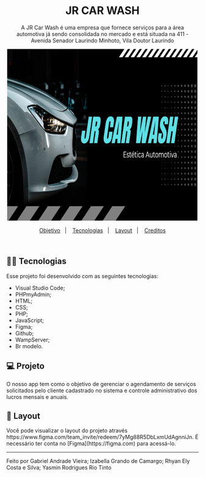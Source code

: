 <h1 align="center">JR CAR WASH</h1>

<p align="center">A JR Car Wash é uma empresa que fornece serviços para a área automotiva já sendo consolidada no mercado e está situada na 411 - Avenida Senador Laurindo Minhoto, Vila Doutor Laurindo</p>


<p align="center">
  <img alt="imagem da logo" src="./src/images/carwash.png" height ="450px" width= "500px">
</p>

<p align="center">
  <a href="#-tecnologias">Objetivo</a>&nbsp;&nbsp;&nbsp;|&nbsp;&nbsp;&nbsp;
  <a href="#-projeto">Tecnologias</a>&nbsp;&nbsp;&nbsp;|&nbsp;&nbsp;&nbsp;
  <a href="#-layout">Layout</a>&nbsp;&nbsp;&nbsp;|&nbsp;&nbsp;&nbsp;
  <a href="#memo-licença">Creditos</a>
</p>


<br>

## 👨‍💻 Tecnologias

Esse projeto foi desenvolvido com as seguintes tecnologias:

-	Visual Studio Code;
-	PHPmyAdmin;
-	HTML;
-	CSS;
-	PHP;
-	JavaScript;
-	Figma;
-	Github;
-	WampServer;
-	Br modelo.


## 💻 Projeto

O nosso app tem como o objetivo de gerenciar o agendamento de serviços solicitados pelo cliente cadastrado no sistema e controle administrativo dos lucros mensais e anuais.

## 🔖 Layout

<p>Você pode visualizar o layout do projeto através https://www.figma.com/team_invite/redeem/7yMg88R5DbLxmUdAgnniJn. É necessário ter conta no [Figma](https://figma.com) para acessá-lo.</p>




---

Feito por Gabriel Andrade Vieira; Izabella Grando de Camargo; Rhyan Ely Costa e Silva; Yasmin Rodrigues Rio Tinto
